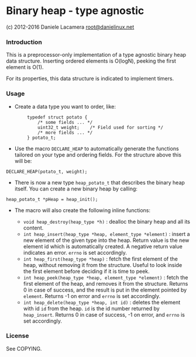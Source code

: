 # Binary heap - type agnostic

(c) 2012-2016 Daniele Lacamera <root@danielinux.net>

### Introduction

This is a preprocessor-only implementation of a type agnostic binary heap data structure.
Inserting ordered elements is O(logN), peeking the first element is O(1).

For its properties, this data structure is indicated to implement timers.

### Usage

 * Create a data type you want to order, like:
```
        typedef struct potato {
            /* some fields ... */
            uint32_t weight;    /* Field used for sorting */
            /* more fields ... */
        } potato_t; 
```

 * Use the macro `DECLARE_HEAP` to automatically generate the functions tailored on your type and ordering fields. For the structure above this will be:

`DECLARE_HEAP(potato_t, weight);`

 * There is now a new type `heap_potato_t` that describes the binary heap itself. You can create a new binary heap by calling:

`heap_potato_t *pHeap = heap_init();`

 * The macro will also create the following inline functions:

    * `void heap_destroy(heap_type *h)` : dealloc the binary heap and all its content.
    * `int heap_insert(heap_type *heap, element_type *element)` : insert a new element of the given type into the heap. Return value is the new element id which is automatically created. A negative return value indicates an error. `errno` is set accordingly.
    * `int heap_first(heap_type *heap)` : fetch the first element of the heap, without removing it from the structure. Useful to look inside the first element before deciding if it is time to peek.
    * `int heap_peek(heap_type *heap, element_type *element)` : fetch the first element of the heap, and removes it from the structure. Returns 0 in case of success, and the result is put in the element pointed by `element`. Returns  -1 on error and `errno` is set accordingly.
    * `int heap_delete(heap_type *heap, int id)` : deletes the element with id `id` from the heap. `id` is the id number returned by `heap_insert`. Returns 0 in case of success, -1 on error, and `errno` is set accordingly.


### License

See COPYING.


